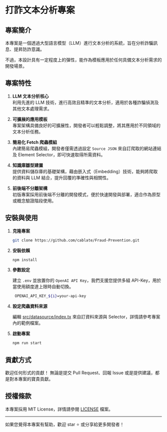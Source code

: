 # 打詐文本分析專案

## 專案簡介

本專案是一個透過大型語言模型（LLM）進行文本分析的系統，旨在分析詐騙訊息、提昇防詐意識。

不過，本設計具有一定程度上的彈性，能作為模板應用於任何具備文本分析需求的開發場景。

## 專案特性

1. **LLM 文本分析核心**  
   利用先進的 LLM 技術，進行高效且精準的文本分析，適用於各種詐騙偵測及其他文本處理需求。

2. **可擴展的應用模板**  
   專案架構具備良好的可擴展性，開發者可以輕鬆調整，將其應用於不同領域的文本分析任務。

3. **簡易化 Fetch 爬蟲模組**  
   內建簡易爬蟲模組，開發者僅需透過設定 `Source JSON` 來自訂爬取的網站連結及 Element Selector，即可快速取得所需資料。

4. **知識庫雛型建置**  
   提供資料儲存庫的基礎架構，藉由嵌入式（Embedding）技術，能夠將爬取的資料與 LLM 結合，提升回覆的準確性與相關性。

5. **前後端不分離架構**  
   初版專案採用前後端不分離的開發模式，便於快速開發與部署，適合作為原型或概念驗證階段使用。

## 安裝與使用

1. **克隆專案**
   ```bash
   git clone https://github.com/cablate/Fraud-Prevention.git
   ```

2. **安裝依賴**
   ```bash
   npm install
   ```
3. **參數設定**
   
   建立 `.env` 並放置你的 `OpenAI API Key`，我們支援您提供多組 API-Key，用於當使用額度達上限時自動切換。
   ```bash
    OPENAI_API_KEY_${i}=your-api-key
   ```
   
5. **設定爬蟲資料來源**
   
   編輯 [src/datasource/index.tx](src/datasource/index.tx) 來自訂資料來源與 Selector，詳情請參考專案內的範例檔案。

6. **啟動專案**
   ```bash
   npm run start
   ```

## 貢獻方式

歡迎任何形式的貢獻！
無論是提交 Pull Request、回報 Issue 或是提供建議，都是對本專案的寶貴貢獻。

## 授權條款

本專案採用 MIT License，詳情請參閱 [LICENSE](./LICENSE) 檔案。

---

如果您覺得本專案有幫助，歡迎 star ⭐ 或分享給更多開發者！


